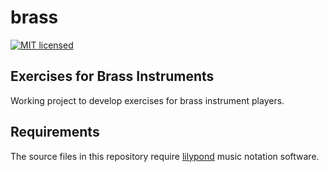 # brass
[![MIT
licensed](https://img.shields.io/badge/license-MIT-blue.svg)](https://raw.githubusercontent.com/tim-timpani/brass/main/LICENSE)
## Exercises for Brass Instruments
Working project to develop exercises for brass instrument players.

## Requirements
The source files in this repository require [lilypond](https://lilypond.org) music notation software.
  
